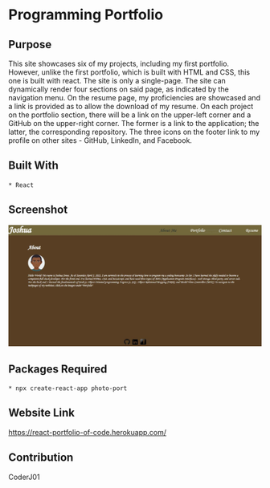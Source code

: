 # Programming Portfolio

## Purpose 
This site showcases six of my projects, including my first portfolio. However, unlike the first portfolio, which is built with HTML and CSS, this one is built with react. The site is only a single-page. The site can dynamically render four sections on said page, as indicated by the navigation menu. On the resume page, my proficiencies are showcased and a link is provided as to allow the download of my resume. On each project on the portfolio section, there will be a link on the upper-left corner and a GitHub on the upper-right corner. The former is a link to the application; the latter, the corresponding repository. The three icons on the footer link to my profile on other sites - GitHub, LinkedIn, and Facebook.

## Built With
    * React

## Screenshot
![Alt text](./src/assets/images/screenshot.JPG "Programming Portfolio")

## Packages Required
    * npx create-react-app photo-port

## Website Link
https://react-portfolio-of-code.herokuapp.com/

## Contribution
CoderJ01 